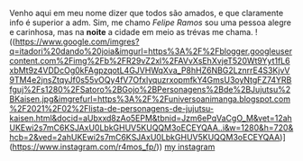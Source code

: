 Venho aqui em meu nome dizer que todos são amados, e que claramente info é superior a adm.
Sim, me chamo *Felipe Ramos* sou uma pessoa alegre e carinhosa, mas na **noite** a cidade em meio as trévas me chama.
!((https://www.google.com/imgres?q=itadori%20dando%20joia&imgurl=https%3A%2F%2Fblogger.googleusercontent.com%2Fimg%2Fb%2FR29vZ2xl%2FAVvXsEhXvjeT520Wt9Yyt1fL6xbMt9z4VDDcOg0kFAgpzqotL4GJVHWqXva_P8hHZ6NBG2LznrrE4S3KjvV9TM4e2jnsZtqyJf0s55vOQy4fV7OfxlyquzrxopmfkY4GmsU3oyNtgFZ74YRBfguj%2Fs1280%2FSatoro%2BGojo%2BPersonagens%2Bde%2BJujutsu%2BKaisen.jpg&imgrefurl=https%3A%2F%2Funiversoanimanga.blogspot.com%2F2021%2F02%2Flista-de-personagens-de-jujutsu-kaisen.html&docid=aUbxxd8zAo5EPM&tbnid=Jzm6ePqVaCgO_M&vet=12ahUKEwi2s7mC6KSJAxU0LbkGHUV5KUQQM3oECEYQAA..i&w=1280&h=720&hcb=2&ved=2ahUKEwi2s7mC6KSJAxU0LbkGHUV5KUQQM3oECEYQAA)](https://www.instagram.com/r4mos_fp/))
[my instagram](https://www.instagram.com/r4mos_fp/)
